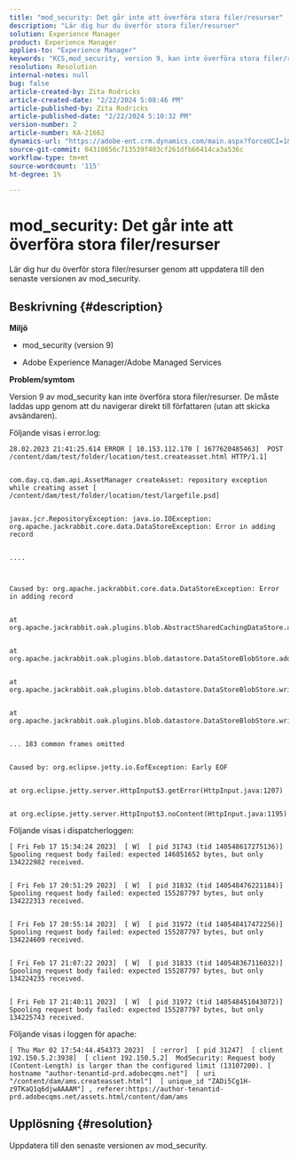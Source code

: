 ```yaml
---
title: "mod_security: Det går inte att överföra stora filer/resurser"
description: "Lär dig hur du överför stora filer/resurser"
solution: Experience Manager
product: Experience Manager
applies-to: "Experience Manager"
keywords: "KCS,mod_security, version 9, kan inte överföra stora filer/resurser, "
resolution: Resolution
internal-notes: null
bug: false
article-created-by: Zita Rodricks
article-created-date: "2/22/2024 5:08:46 PM"
article-published-by: Zita Rodricks
article-published-date: "2/22/2024 5:10:32 PM"
version-number: 2
article-number: KA-21662
dynamics-url: "https://adobe-ent.crm.dynamics.com/main.aspx?forceUCI=1&pagetype=entityrecord&etn=knowledgearticle&id=299ac506-a5d1-ee11-9079-6045bd0061cb"
source-git-commit: 04310856c713539f403cf261dfb66414ca3a536c
workflow-type: tm+mt
source-wordcount: '115'
ht-degree: 1%

---
```


# mod_security: Det går inte att överföra stora filer/resurser


Lär dig hur du överför stora filer/resurser genom att uppdatera till den senaste versionen av mod_security.

## Beskrivning {#description}


<b>Miljö</b>

- mod_security (version 9)

- Adobe Experience Manager/Adobe Managed Services

<b>Problem/symtom</b>

Version 9 av mod_security kan inte överföra stora filer/resurser. De måste laddas upp genom att du navigerar direkt till författaren (utan att skicka avsändaren).

Följande visas i error.log:


```
28.02.2023 21:41:25.614 ERROR [ 10.153.112.170 [ 1677620485463]  POST /content/dam/test/folder/location/test.createasset.html HTTP/1.1] 


com.day.cq.dam.api.AssetManager createAsset: repository exception while creating asset [ /content/dam/test/folder/location/test/largefile.psd] 


javax.jcr.RepositoryException: java.io.IOException: org.apache.jackrabbit.core.data.DataStoreException: Error in adding record


....



Caused by: org.apache.jackrabbit.core.data.DataStoreException: Error in adding record


at org.apache.jackrabbit.oak.plugins.blob.AbstractSharedCachingDataStore.addRecord(AbstractSharedCachingDataStore.java:265)


at org.apache.jackrabbit.oak.plugins.blob.datastore.DataStoreBlobStore.addRecordInternal(DataStoreBlobStore.java:821)


at org.apache.jackrabbit.oak.plugins.blob.datastore.DataStoreBlobStore.writeStream(DataStoreBlobStore.java:922)


at org.apache.jackrabbit.oak.plugins.blob.datastore.DataStoreBlobStore.writeBlob(DataStoreBlobStore.java:320)


... 183 common frames omitted


Caused by: org.eclipse.jetty.io.EofException: Early EOF


at org.eclipse.jetty.server.HttpInput$3.getError(HttpInput.java:1207)


at org.eclipse.jetty.server.HttpInput$3.noContent(HttpInput.java:1195)
```




Följande visas i dispatcherloggen:


```
[ Fri Feb 17 15:34:24 2023]  [ W]  [ pid 31743 (tid 140548617275136)]  Spooling request body failed: expected 146851652 bytes, but only 134222982 received.


[ Fri Feb 17 20:51:29 2023]  [ W]  [ pid 31832 (tid 140548476221184)]  Spooling request body failed: expected 155287797 bytes, but only 134222313 received.


[ Fri Feb 17 20:55:14 2023]  [ W]  [ pid 31972 (tid 140548417472256)]  Spooling request body failed: expected 155287797 bytes, but only 134224609 received.


[ Fri Feb 17 21:07:22 2023]  [ W]  [ pid 31833 (tid 140548367116032)]  Spooling request body failed: expected 155287797 bytes, but only 134224235 received.


[ Fri Feb 17 21:40:11 2023]  [ W]  [ pid 31972 (tid 140548451043072)]  Spooling request body failed: expected 155287797 bytes, but only 134225743 received.
```




Följande visas i loggen för apache:


```
[ Thu Mar 02 17:54:44.454373 2023]  [ :error]  [ pid 31247]  [ client 192.150.5.2:3938]  [ client 192.150.5.2]  ModSecurity: Request body (Content-Length) is larger than the configured limit (13107200). [ hostname "author-tenantid-prd.adobecqms.net"]  [ uri "/content/dam/ams.createasset.html"]  [ unique_id "ZADi5Cg1H-z9TKaQ1q6djwAAAAM"] , referer:https://author-tenantid-prd.adobecqms.net/assets.html/content/dam/ams
```



## Upplösning {#resolution}


Uppdatera till den senaste versionen av mod_security.
